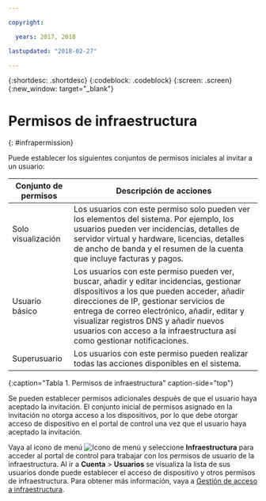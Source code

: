 ```yaml
---

copyright:

  years: 2017, 2018

lastupdated: "2018-02-27"

---
```


{:shortdesc: .shortdesc}
{:codeblock: .codeblock}
{:screen: .screen}
{:new_window: target="_blank"}

# Permisos de infraestructura
{: #infrapermission}

Puede establecer los siguientes conjuntos de permisos iniciales al invitar a un usuario:

| Conjunto de permisos | Descripción de acciones |
|---------------------------|------------------------|
|Solo visualización | Los usuarios con este permiso solo pueden ver los elementos del sistema. Por ejemplo, los usuarios pueden ver incidencias, detalles de servidor virtual y hardware, licencias, detalles de ancho de banda y el resumen de la cuenta que incluye facturas y pagos.  |
|Usuario básico | Los usuarios con este permiso pueden ver, buscar, añadir y editar incidencias, gestionar dispositivos a los que pueden acceder, añadir direcciones de IP, gestionar servicios de entrega de correo electrónico, añadir, editar y visualizar registros DNS y añadir nuevos usuarios con acceso a la infraestructura así como gestionar notificaciones.  |
|Superusuario | Los usuarios con este permiso pueden realizar todas las acciones disponibles en el sistema. |
{:caption="Tabla 1. Permisos de infraestructura" caption-side="top"}

Se pueden establecer permisos adicionales después de que el usuario haya aceptado la invitación. El conjunto inicial de permisos asignado en la invitación no otorga acceso a los dispositivos, por lo que debe otorgar acceso de dispositivo en el portal de control una vez que el usuario haya aceptado la invitación. 

Vaya al icono de menú ![Icono de menú](../icons/icon_hamburger.svg) y seleccione **Infraestructura** para acceder al portal de control para trabajar con los permisos de usuario de la infraestructura. Al ir a **Cuenta** &gt; **Usuarios** se visualiza la lista de sus usuarios donde puede establecer el acceso de dispositivo y otros permisos de infraestructura. Para obtener más información, vaya a [Gestión de acceso a infraestructura](/docs/iam/mnginfra.html#managing-infrastructure-access).



